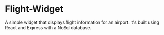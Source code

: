 # Flight-Widget
A simple widget that displays flight information for an airport. It's built using React and Express with a NoSql database. 
